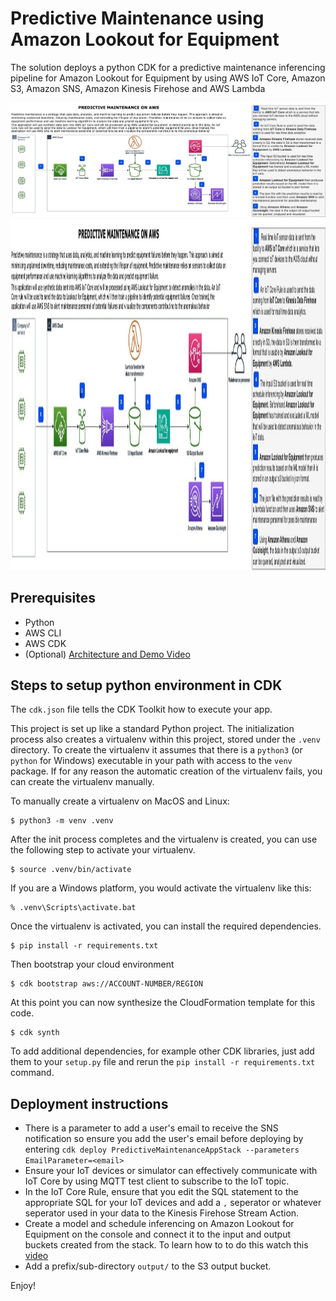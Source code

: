 # Predictive Maintenance using Amazon Lookout for Equipment

The solution deploys a python CDK for a predictive maintenance inferencing pipeline for Amazon Lookout for Equipment by using AWS IoT Core, Amazon S3, Amazon SNS, Amazon Kinesis Firehose and AWS Lambda

![Architecture](project_arch_design.jpg)
<img src="project_arch_design.jpg" alt="drawing" height="562" width="1549"/>
## Prerequisites

- Python
- AWS CLI
- AWS CDK
- (Optional) [Architecture and Demo Video](https://www.youtube.com/watch?v=N_eCUxrsPr0&feature=youtu.be)

## Steps to setup python environment in CDK

The `cdk.json` file tells the CDK Toolkit how to execute your app.

This project is set up like a standard Python project. The initialization
process also creates a virtualenv within this project, stored under the `.venv`
directory. To create the virtualenv it assumes that there is a `python3`
(or `python` for Windows) executable in your path with access to the `venv`
package. If for any reason the automatic creation of the virtualenv fails,
you can create the virtualenv manually.

To manually create a virtualenv on MacOS and Linux:

```
$ python3 -m venv .venv
```

After the init process completes and the virtualenv is created, you can use the following
step to activate your virtualenv.

```
$ source .venv/bin/activate
```

If you are a Windows platform, you would activate the virtualenv like this:

```
% .venv\Scripts\activate.bat
```

Once the virtualenv is activated, you can install the required dependencies.

```
$ pip install -r requirements.txt
```

Then bootstrap your cloud environment

```
$ cdk bootstrap aws://ACCOUNT-NUMBER/REGION
```

At this point you can now synthesize the CloudFormation template for this code.

```
$ cdk synth
```

To add additional dependencies, for example other CDK libraries, just add
them to your `setup.py` file and rerun the `pip install -r requirements.txt`
command.

## Deployment instructions

- There is a parameter to add a user's email to receive the SNS notification so ensure you add the user's email before deploying by entering `cdk deploy PredictiveMaintenanceAppStack --parameters EmailParameter=<email>`
- Ensure your IoT devices or simulator can effectively communicate with IoT Core by using MQTT test client to subscribe to the IoT topic.
- In the IoT Core Rule, ensure that you edit the SQL statement to the appropriate SQL for your IoT devices and add a `,` seperator or whatever seperator used in your data to the Kinesis Firehose Stream Action.
- Create a model and schedule inferencing on Amazon Lookout for Equipment on the console and connect it to the input and output buckets created from the stack. To learn how to to do this watch this [video](https://www.youtube.com/watch?v=N_eCUxrsPr0&feature=youtu.be)
- Add a prefix/sub-directory `output/` to the S3 output bucket.

Enjoy!
